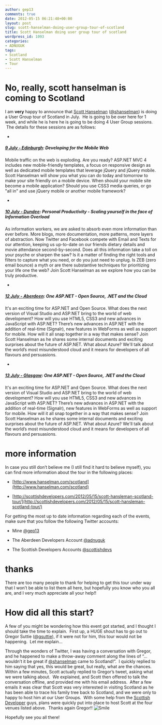 ```yaml
---
author: gep13
comments: true
date: 2012-05-15 06:21:48+00:00
layout: post
slug: scott-hanselman-doing-user-group-tour-of-scotland
title: Scott Hanselman doing user group tour of scotland
wordpress_id: 1093
categories:
- ADNUGUK
tags:
- Scotland
- Scott Hanselman
- Tour
---
```


# No, really, scott hanselman is coming to Scotland


I am **very** happy to announce that [Scott Hanselman](http://www.hanselman.com) ([@shanselman](https://twitter.com/#!/shanselman)) is doing a User Group tour of Scotland in July.  He is going to be over here for 1 week, and while he is here he is going to be doing 4 User Group sessions.  The details for these sessions are as follows:



	
  * 


##### **[9 July - Edinburgh](http://scott-hanselman-edi-2012.eventbrite.co.uk/?ref=gep13blog)**: Developing for the Mobile Web


Mobile traffic on the web is exploding. Are you ready? ASP.NET MVC 4 includes new mobile-friendly templates, a focus on responsive design as well as dedicated mobile templates that leverage jQuery and jQuery mobile. Scott Hanselman will show you what you can do today and tomorrow to make your site friendly on a mobile device. When should your mobile site become a mobile application? Should you use CSS3 media queries, or go "all in" and use jQuery mobile or another mobile framework?

	
  * 


##### **[10 July - Dundee](http://scott-hanselman-dee-2012.eventbrite.co.uk/?ref=gep13blog)**: Personal Productivity - Scaling yourself in the face of Information Overload


As information workers, we are asked to absorb even more information than ever before. More blogs, more documentation, more patterns, more layers of abstraction. Now Twitter and Facebook compete with Email and Texts for our attention, keeping us up-to-date on our friends dietary details and movie attendance second-by-second. Does all this information take a toll on your psyche or sharpen the saw? Is it a matter of finding the right tools and filters to capture what you need, or do you just need to unplug. Is ZEB (zero email bounce) a myth or are there substantive techniques for prioritizing your life one the web? Join Scott Hanselman as we explore how you can be truly productive.

	
  * 


##### **[12 July - Aberdeen](http://scott-hanselman-abz-2012.eventbrite.co.uk/?ref=gep13blog)**: One ASP.NET - Open Source, .NET and the Cloud


It's an exciting time for ASP.NET and Open Source. What does the next version of Visual Studio and ASP.NET bring to the world of web development? How will you use HTML5, CSS3 and new advances in JavaScript with ASP.NET? There’s new advances in ASP.NET with the addition of real-time (Signalr), new features in WebForms as well as support for mobile. How will it all snap together in a way that makes sense? Join Scott Hanselman as he shares some internal documents and exciting surprises about the future of ASP.NET. What about Azure? We'll talk about the world’s most misunderstood cloud and it means for developers of all flavours and persuasions.

	
  * 


##### **[13 July - Glasgow](http://scott-hanselman-gla-2012.eventbrite.co.uk/?ref=gep13blog)**: One ASP.NET - Open Source, .NET and the Cloud


It's an exciting time for ASP.NET and Open Source. What does the next version of Visual Studio and ASP.NET bring to the world of web development? How will you use HTML5, CSS3 and new advances in JavaScript with ASP.NET? There’s new advances in ASP.NET with the addition of real-time (Signalr), new features in WebForms as well as support for mobile. How will it all snap together in a way that makes sense? Join Scott Hanselman as he shares some internal documents and exciting surprises about the future of ASP.NET. What about Azure? We'll talk about the world’s most misunderstood cloud and it means for developers of all flavours and persuasions.




# 




# more information


In case you still don’t believe me (I still find it hard to believe myself), you can find more information about the tour in the following places:



	
  * [http://www.hanselman.com/scotland](http://www.hanselman.com/scotland)

	
  * [http://scottishdevelopers.com/2012/05/15/scott-hansleman-scotland-tour/](http://scottishdevelopers.com/2012/05/15/scott-hansleman-scotland-tour/)


For getting the most up to date information regarding each of the events, make sure that you follow the following Twitter accounts:

	
  * Mine [@gep13](https://twitter.com/#!/gep13)

	
  * The Aberdeen Developers Account [@adnuguk](https://twitter.com/#!/adnuguk)

	
  * The Scottish Developers Accounts [@scottishdevs](https://twitter.com/#!/scottishdevs)




# thanks


There are too many people to thank for helping to get this tour under way that I won’t be able to list them all here, but hopefully you know who you all are, and I very much appreciate all your help!!


# How did all this start?


A few of you might be wondering how this event got started, and I thought I should take the time to explain.  First up, a HUGE shout has to go out to Gregor Suttie ([@gsuttie](https://twitter.com/#!/gsuttie)), if it were not for him, this tour would not be happening.  Let me explain…

Through the wonders of Twitter, I was having a conversation with Gregor, and he happened to make a throw-away comment along the lines of “…wouldn’t it be great if [@shanselman](https://twitter.com/#!/shanselman) came to Scotland!”.  I quickly replied to him saying that yes, this would be great, but really, what are the chances.  Within a few minutes, Scott actually replied to Gregor’s tweet, asking what we were talking about.  We explained, and Scott then offered to talk the conversation offline, and provided me with his email address.  After a few emails it was clear that Scott was very interested in visiting Scotland as he has been able to trace his family tree back to Scotland, and we were only to happy to host him at our User Groups.  With some help from the [Scottish Developer](http://scottishdevelopers.com/) guys, plans were quickly put into place to host Scott at the four venues listed above.  Thanks again Gregor!! ![Smile](http://www.gep13.co.uk/blog/wp-content/uploads/2012/05/wlEmoticon-smile.png)

Hopefully see you all there!
